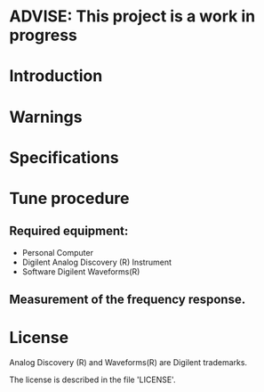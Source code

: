 # ADVISE: This project is a work in progress

# Introduction

# Warnings

# Specifications

# Tune procedure

## Required equipment:
* Personal Computer
* Digilent Analog Discovery (R) Instrument
* Software Digilent Waveforms(R)

## Measurement of the frequency response.

# License

Analog Discovery (R) and Waveforms(R) are Digilent trademarks.

The license is described in the file 'LICENSE'.
